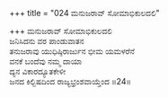 +++
title = "024 ಮನುಜರಾವ್ ಸೋಮಾಭಿಕುಲದಲಿ"

+++
ಮನುಜರಾವ್ ಸೋಮಾಭಿಕುಲದಲಿ  
ಜನಿಸಿದನು ವರ ಪಾಂಡುವಾತನ  
ತನುಜರಾವು ಯುಧಿಷ್ಠಿರಾರ್ಜುನ ಭೀಮ ಯಮಳರೆನೆ   
ವನಕೆ ಬಂದೆವು ನಮ್ಮ ದಾಯಾ  
ದ್ಯನ ವಿಕಾರದ್ಯೂತಕೇಳೀ  
ಜನದ ಕಿಲ್ಬಿಷದಿಂದ ರಾಜ್ಯಭ್ರಂಶವಾಯ್ತೆಂದ      ॥24॥